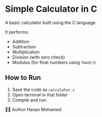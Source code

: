 # Simple Calculator in C

A basic calculator built using the C language.

It performs:
- Addition
- Subtraction
- Multiplication
- Division (with zero check)
- Modulus (for float numbers using `fmod()`)

## How to Run
1. Save the code as `calculator.c`
2. Open terminal in that folder
3. Compile and run:

 🧑‍💻  Author
Hanan Mohamed

   
